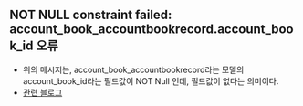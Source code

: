 ## NOT NULL constraint failed: account_book_accountbookrecord.account_book_id 오류
- 위의 메시지는, account_book_accountbookrecord라는 모델의 account_book_id라는 필드값이 NOT Null 인데, 필드값이 없다는 의미이다.
- [관련 블로그](https://phin09.tistory.com/66)
